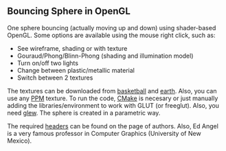## Bouncing Sphere in OpenGL

One sphere bouncing (actually moving up and down) using shader-based OpenGL. Some options are available using the mouse right click, such as:

* See wireframe, shading or with texture
* Gouraud/Phong/Blinn-Phong (shading and illumination model)
* Turn on/off two lights
* Change between plastic/metallic material
* Switch between 2 textures

The textures can be downloaded from [basketball] and [earth]. Also, you can use any [PPM] texture. To run the code, [CMake] is necesary or just manually adding the libraries/environment to work with GLUT (or freeglut). Also, you need [glew]. The sphere is created in a parametric way.

The required [headers] can be found on the page of authors. Also, Ed Angel is a very famous professor in Computer Graphics (University of New Mexico).

[glm]: <https://glm.g-truc.net/0.9.8/index.html>
[CMake]: <https://cmake.org/>
[headers]: <https://www.cs.unm.edu/~angel/BOOK/INTERACTIVE_COMPUTER_GRAPHICS/SIXTH_EDITION/CODE/include/>
[PPM]: <http://netpbm.sourceforge.net/doc/ppm.html>
[basketball]: <http://ccg.ciens.ucv.ve/~esmitt/files/basketball.ppm>
[earth]: <http://ccg.ciens.ucv.ve/~esmitt/files/earth.ppm>
[glew]: <http://glew.sourceforge.net/>